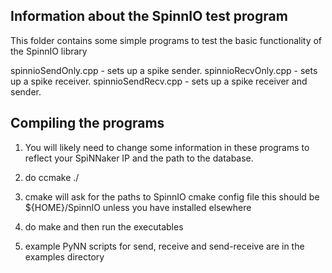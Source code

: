 Information about the SpinnIO test program
-----------------------------------------------

This folder contains some simple programs to 
test the basic functionality of the SpinnIO
library

spinnioSendOnly.cpp - sets up a spike sender. 
spinnioRecvOnly.cpp - sets up a spike receiver.
spinnioSendRecv.cpp - sets up a spike receiver and sender.


Compiling the programs
----------------------

1. You will likely need to change some information in these
   programs to reflect your SpiNNaker IP and the path
   to the database.

2. do ccmake ./ 

2. cmake will ask for the paths to SpinnIO
   cmake config file this should be ${HOME}/SpinnIO
   unless you have installed elsewhere

3. do make and then run the executables

4. example PyNN scripts for send, receive and
   send-receive are in the examples directory 

